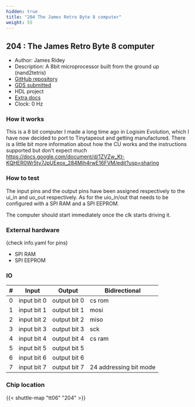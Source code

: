 ```yaml
---
hidden: true
title: "204 The James Retro Byte 8 computer"
weight: 55
---
```


## 204 : The James Retro Byte 8 computer

* Author: James Ridey
* Description: A 8bit microprocessor built from the ground up (nand2tetris)
* [GitHub repository](https://github.com/AeroX2/tt06-jrb8-computer)
* [GDS submitted](https://github.com/AeroX2/tt06-jrb8-computer/actions/runs/8723705761)
* HDL project
* [Extra docs](None)
* Clock: 0 Hz

### How it works

This is a 8 bit computer I made a long time ago in Logisim Evolution, which I have now decided to port to Tinytapeout and getting manufactured.
There is a little bit more information about how the CU works and the instructions supported but don't expect much
https://docs.google.com/document/d/1ZVZw_Kt-KQHER0Wr5ty7JpUEeox_284Mih4rwE16FVM/edit?usp=sharing

### How to test

The input pins and the output pins have been assigned respectively to the ui_in and uo_out respectively. As for the uio_in/out that needs to be configured with a SPI RAM and a SPI EEPROM.

The computer should start immediately once the clk starts driving it.

### External hardware

(check info.yaml for pins)

- SPI RAM
- SPI EEPROM


### IO

| # | Input          | Output         | Bidirectional   |
| - | -------------- | -------------- | --------------- |
| 0 | input bit 0 | output bit 0 | cs rom |
| 1 | input bit 1 | output bit 1 | mosi |
| 2 | input bit 2 | output bit 2 | miso |
| 3 | input bit 3 | output bit 3 | sck |
| 4 | input bit 4 | output bit 4 | cs ram |
| 5 | input bit 5 | output bit 5 |  |
| 6 | input bit 6 | output bit 6 |  |
| 7 | input bit 7 | output bit 7 | 24 addressing bit mode |

### Chip location

{{< shuttle-map "tt06" "204" >}}
